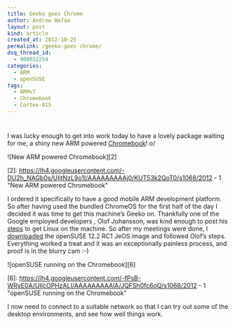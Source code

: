 ```yaml
---
title: Geeko goes Chrome
author: Andrew Wafaa
layout: post
kind: article
created_at: 2012-10-25
permalink: /geeko-goes-chrome/
dsq_thread_id:
  - 900032254
categories:
  - ARM
  - openSUSE
tags:
  - ARMv7
  - Chromebook
  - Cortex-A15
---
```

# 

I was lucky enough to get into work today to have a lovely package waiting for me, a shiny new ARM powered [Chromebook][1]! o/

 [1]: http://www.google.co.uk/intl/en/chrome/devices/ "Chromebook from Google"

![New ARM powered Chromebook][2]

 [2]: https://lh4.googleusercontent.com/-DU2h_NAGb0s/UIjtNzL9o1I/AAAAAAAAAj0/KUT53k2QoT0/s1068/2012 - 1 "New ARM powered Chromebook"

I ordered it specifically to have a good mobile ARM development platform. So after having used the bundled ChromeOS for the first half of the day I decided it was time to get this machine’s Geeko on. Thankfully one of the Google employed developers , Olof Johansson, was kind enough to post his [steps][3] to get Linux on the machine. So after my meetings were done, I [downloaded][4] the openSUSE 12.2 RC1 JeOS image and followed Olof’s steps. Everything worked a treat and it was an exceptionally painless process, and proof is in the blurry cam :-) 

 [3]: https://plus.google.com/u/0/109993695638569781190/posts/b2fazijJppZ "Steps to get Linux on the Chromebook"
 [4]: http://download.opensuse.org/ports/armv7hl/distribution/12.2-RC1/images/ "openSUSE ARM Images"

![openSUSE running on the Chromebook][6]

 [6]: https://lh4.googleusercontent.com/-fPsB-WRyE0A/UIlcOPHzALI/AAAAAAAAAlA/JQFSh0fc6oQ/s1068/2012 - 1 "openSUSE running on the Chromebook"

I now need to connect to a suitable network so that I can try out some of the desktop environments, and see how well things work.
